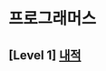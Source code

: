 # 프로그래머스 
## [Level 1] [내적][link]

[link]: https://programmers.co.kr/learn/courses/30/lessons/70128
